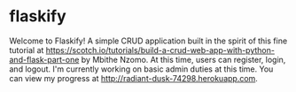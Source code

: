 # flaskify

Welcome to Flaskify! A simple CRUD application built in the spirit of this fine tutorial at https://scotch.io/tutorials/build-a-crud-web-app-with-python-and-flask-part-one by Mbithe Nzomo. At this time, users can register, login, and logout. I'm currently working on basic admin duties at this time. You can view my progress at http://radiant-dusk-74298.herokuapp.com.
